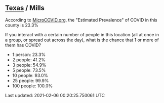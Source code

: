 
## [Texas](/united-states/texas) / Mills

According to [MicroCOVID.org](http://microcovid.org),
the "Estimated Prevalence" of COVID in this county is 23.3%

If you interact with a certain number of people in this location
(all at once in a group, or spread out across the day), what is the chance that
1 or more of them has COVID?

- 1 person: 23.3%
- 2 people: 41.2%
- 3 people: 54.9%
- 5 people: 73.5%
- 10 people: 93.0%
- 25 people: 99.9%
- 100 people: 100.0%

Last updated: 2021-02-06 00:20:25.750061 UTC
